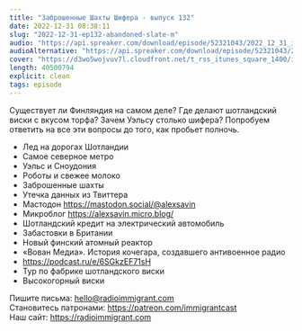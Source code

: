 ```yaml
---
title: "Заброшенные Шахты Шифера - выпуск 132"
date: 2022-12-31 08:38:11
slug: "2022-12-31-ep132-abandoned-slate-m"
audio: "https://api.spreaker.com/download/episode/52321043/2022_12_31_icast_ep132_abandoned_slate_mines.mp3"
audioAlternative: "https://api.spreaker.com/download/episode/52321043/2022_12_31_icast_ep132_abandoned_slate_mines.mp3"
cover: "https://d3wo5wojvuv7l.cloudfront.net/t_rss_itunes_square_1400/images.spreaker.com/original/1fac06fe9f78a8ae0061990c3d38233e.jpg"
length: 40500794
explicit: clean
tags: episode
---
```


Существует ли Финляндия на самом деле? Где делают шотландский виски с вкусом торфа? Зачем Уэльсу столько шифера? Попробуем ответить на все эти вопросы до того, как пробьет полночь.  
  
* Лед на дорогах Шотландии  
* Самое северное метро  
* Уэльс и Сноудония  
* Роботы и свежее молоко  
* Заброшенные шахты  
* Утечка данных из Твиттера  
* Мастодон https://mastodon.social/@alexsavin  
* Микроблог https://alexsavin.micro.blog/  
* Шотландский кредит на электрический автомобиль  
* Забастовки в Британии  
* Новый финский атомный реактор  
* «Вован Медиа». История кочегара, создавшего антивоенное радио  
* https://podcast.ru/e/6SGkzEF71sH  
* Тур по фабрике шотландского виски  
* Высокогорный виски  
  
  
Пишите письма: hello@radioimmigrant.com  
Становитесь патронами: https://patreon.com/immigrantcast  
Наш сайт: https://radioimmigrant.com
